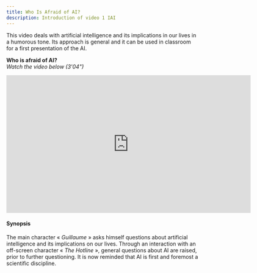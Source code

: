 ```yaml
---
title: Who Is Afraid of AI?
description: Introduction of video 1 IAI
---
```


This video deals with artificial intelligence and its implications in our lives in a humorous tone. Its approach is general and it can be used in classroom for a first presentation of the AI.


**Who is afraid of AI?**  
_Watch the video below (3'04")_

<center><iframe width="640" height="360" src="https://www.youtube.com/embed/JGl1NwywfJ0?rel=0&showinfo=0&cc_load_policy=1&hl=en&modestbranding=1" frameborder="0" allowfullscreen></iframe></center>

#### Synopsis
The main character « _Guillaume_ » asks himself questions about artificial intelligence and its implications on our lives. Through an interaction with an off-screen character « _The Hotline_ », general questions about AI are raised, prior to further questioning. It is now reminded that AI is first and foremost a scientific discipline.
